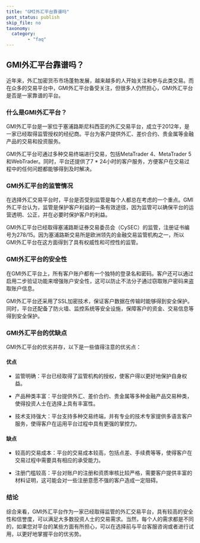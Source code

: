 ```yaml
---
title: "GMI外汇平台靠谱吗"
post_status: publish
skip_file: no
taxonomy:
  category:
        - "faq"
---
```


## GMI外汇平台靠谱吗？

近年来，外汇加密货币市场蓬勃发展，越来越多的人开始关注和参与此类交易。而在众多的交易平台中，GMI外汇平台备受关注，但很多人仍然担心，GMI外汇平台是否是一家靠谱的平台。

### 什么是GMI外汇平台？

GMI外汇平台是一家位于塞浦路斯尼科西亚的外汇交易平台，成立于2012年，是一家已经取得监管授权的经纪商。平台为客户提供外汇、差价合约、贵金属等金融产品的交易和投资服务。

GMI外汇平台可通过多种交易终端进行交易，包括MetaTrader 4、MetaTrader 5和WebTrader。同时，平台还提供了7 \* 24小时的客户服务，方便客户在交易过程中的任何问题都能够得到及时解决。

### GMI外汇平台的监管情况

在选择外汇交易平台时，平台是否受到监管是每个人都总在考虑的一个重点。GMI外汇平台认为，监管是保护客户利益的一条有效途径，因为监管可以确保平台的运营透明、公正，并在必要时保护客户的利益。

GMI外汇平台已经取得塞浦路斯证券交易委员会（CySEC）的监管，注册证书编号为278/15。因为塞浦路斯交易所是欧洲领先的金融交易监管机构之一，所以GMI外汇平台在这方面得到了具有权威性和可控性的监管。

### GMI外汇平台的安全性

在GMI外汇平台上，所有客户账户都有一个独特的登录名和密码。客户还可以通过启用二步验证功能来增强账户安全性，这可以防止不法分子通过窃取账户密码来盗取账户信息。

GMI外汇平台还采用了SSL加密技术，保证客户数据在传输时能够得到安全保护。同时，平台还配备了防火墙、监控系统等安全设施，保障客户的资金、交易信息等得到安全保护。

### GMI外汇平台的优缺点

GMI外汇平台的优劣并存，以下是一些值得注意的优劣点：

#### 优点

- 监管明确：平台已经取得了监管机构的授权，使客户得以更好地保护自身权益。

- 产品种类丰富：平台提供外汇、差价合约、贵金属等多种金融产品交易种类，使得投资人士在选择上具有丰富性。

- 技术支持强大：平台支持多种交易终端，并有专业的技术专家提供多语言客户服务，使得客户在运用平台过程中具有更强的掌控力。

#### 缺点

- 较高的交易成本：平台的交易成本较高，包括点差、手续费等等，使得客户在交易过程中需要具有相应的承受能力。

- 注册门槛较高：平台对账户的注册和资质审核比较严格，需要客户提供丰富的材料证明，这可能会对一些注册意愿不强的客户造成一定阻碍。

### 结论

综合来看，GMI外汇平台作为一家已经取得监管的外汇交易平台，具有较高的安全性和信誉度，可以满足大多数投资人士的交易需求。当然，每个人的需求都是不同的，如果您对平台的某些方面有所担心，可以在选择前与平台客服咨询或者进行试用，以更好地掌握平台的优劣势。
